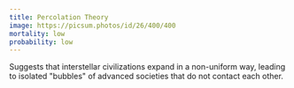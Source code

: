 ```yaml
---
title: Percolation Theory
image: https://picsum.photos/id/26/400/400
mortality: low
probability: low
---
```


Suggests that interstellar civilizations expand in a non-uniform way, leading to isolated "bubbles" of advanced societies that do not contact each other.
